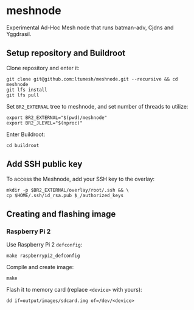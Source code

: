meshnode
========

Experimental Ad-Hoc Mesh node that runs batman-adv, Cjdns and Yggdrasil.

## Setup repository and Buildroot
Clone repository and enter it:
```
git clone git@github.com:ltumesh/meshnode.git --recursive && cd meshnode
git lfs install
git lfs pull
```
Set `BR2_EXTERNAL` tree to meshnode, and set number of threads to utilize:
```
export BR2_EXTERNAL="$(pwd)/meshnode"
export BR2_JLEVEL="$(nproc)"
```

Enter Buildroot:
```
cd buildroot
```

## Add SSH public key
To access the Meshnode, add your SSH key to the overlay:
```
mkdir -p $BR2_EXTERNAL/overlay/root/.ssh && \
cp $HOME/.ssh/id_rsa.pub $_/authorized_keys
```

## Creating and flashing image
### Raspberry Pi 2
Use Raspberry Pi 2 `defconfig`:
```
make raspberrypi2_defconfig
```

Compile and create image:
```
make
```

Flash it to memory card (replace `<device>` with yours):
```
dd if=output/images/sdcard.img of=/dev/<device>
```
